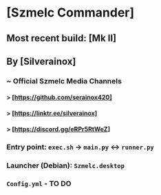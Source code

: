 # [Szmelc Commander]

## Most recent build: [Mk II]

## By [Silverainox]
### ~ Official Szmelc Media Channels
#### > [https://github.com/serainox420]
#### > [https://linktr.ee/silverainox]
#### > [https://discord.gg/eRPr5RtWeZ]

### Entry point: `exec.sh` -> `main.py` <-> `runner.py`
### Launcher (Debian): `Szmelc.desktop`
### `Config.yml` - TO DO
